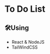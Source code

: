 # To Do List
## 🛠Using
- React & NodeJS  
- TailWindCSS  
<!--AWS Amplify로 웹 호스팅 해보기

<!--## 섹션 2. 간단한 To-Do 앱 만들며 리액트 익히기
## 섹션 3. To-Do 앱 최적화 하기
## 섹션 4. Netflix 앱 만들기 시작
## 섹션 5. Netflix 앱 완성하기
## 섹션 6. React TDD 기본
## 섹션 7. React TDD 를 이용한 간단한 앱 생성 및 배
## 섹션 8. Next.js와 TypeScript
## 섹션 9. 리액트 Version 18
## 섹션 10. 리덕스
## 섹션 11. 도커를 이용한 리액트 실행-->